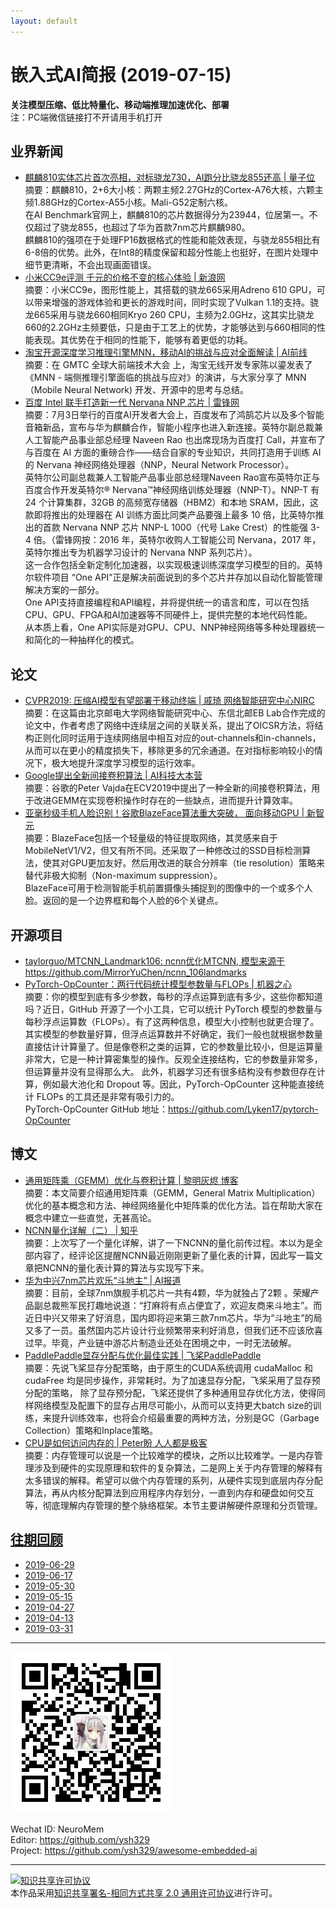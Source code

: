 ```yaml
---
layout: default
---
```


# 嵌入式AI简报 (2019-07-15)

**关注模型压缩、低比特量化、移动端推理加速优化、部署**  
<font>注：PC端微信链接打不开请用手机打开</font>


## 业界新闻 

- [麒麟810实体芯片首次亮相，对标骁龙730，AI跑分比骁龙855还高 | 量子位](https://mp.weixin.qq.com/s/WdWkm8rs978rMl216K-xAA)  
摘要：麒麟810，2+6大小核：两颗主频2.27GHz的Cortex-A76大核，六颗主频1.88GHz的Cortex-A55小核。Mali-G52定制六核。  
在AI Benchmark官网上，麒麟810的芯片数据得分为23944，位居第一。不仅超过了骁龙855，也超过了华为首款7nm芯片麒麟980。  
麒麟810的强项在于处理FP16数据格式的性能和能效表现，与骁龙855相比有6-8倍的优势。此外，在Int8的精度保留和超分性能上也挺好，在图片处理中细节更清晰，不会出现画面错误。  
- [小米CC9e评测 千元的价格不变的核心体验 | 新浪网](https://tech.sina.com.cn/mobile/n/c/2019-07-06/doc-ihytcerm1586194.shtml)  
摘要：小米CC9e，图形性能上，其搭载的骁龙665采用Adreno 610 GPU，可以带来增强的游戏体验和更长的游戏时间，同时实现了Vulkan 1.1的支持。骁龙665采用与骁龙660相同Kryo 260 CPU，主频为2.0GHz，这其实比骁龙660的2.2GHz主频要低，只是由于工艺上的优势，才能够达到与660相同的性能表现。其优势在于相同的性能下，能够有着更低的功耗。  
- [淘宝开源深度学习推理引擎MNN，移动AI的挑战与应对全面解读 | AI前线](https://mp.weixin.qq.com/s/EcwmGKpCfVy22BWTB0Ro2g)  
摘要：在 GMTC 全球大前端技术大会 上，淘宝无线开发专家陈以鎏发表了《MNN - 端侧推理引擎面临的挑战与应对》的演讲，与大家分享了 MNN（Mobile Neural Network) 开发、开源中的思考与总结。  
- [百度 Intel 联手打造新一代 Nervana NNP 芯片 | 雷锋网](https://mp.weixin.qq.com/s/vH6sKt7mxrSubAaDR0TXCA)  
摘要：7月3日举行的百度AI开发者大会上，百度发布了鸿鹄芯片以及多个智能音箱新品，宣布与华为麒麟合作，智能小程序也进入新连接。英特尔副总裁兼人工智能产品事业部总经理 Naveen Rao 也出席现场为百度打 Call，并宣布了与百度在 AI 方面的重磅合作——结合自家的专业知识，共同打造用于训练 AI 的 Nervana 神经网络处理器（NNP，Neural Network Processor）。  
英特尔公司副总裁兼人工智能产品事业部总经理Naveen Rao宣布英特尔正与百度合作开发英特尔® Nervana™神经网络训练处理器（NNP-T）。NNP-T 有 24 个计算集群，32GB 的高频宽存储器（HBM2）和本地 SRAM，因此，这款即将推出的处理器在 AI 训练方面比同类产品要强上最多 10 倍，比英特尔推出的首款 Nervana NNP 芯片 NNP-L 1000（代号 Lake Crest）的性能强 3-4 倍。（雷锋网按：2016 年，英特尔收购人工智能公司 Nervana，2017 年，英特尔推出专为机器学习设计的 Nervana NNP 系列芯片）。  
这一合作包括全新定制化加速器，以实现极速训练深度学习模型的目的。英特尔软件项目 “One API”正是解决前面说到的多个芯片并存加以自动化智能管理解决方案的一部分。  
One API支持直接编程和API编程，并将提供统一的语言和库，可以在包括CPU、GPU、FPGA和AI加速器等不同硬件上，提供完整的本地代码性能。  
从本质上看，One API实际是对GPU、CPU、NNP神经网络等多种处理器统一和简化的一种抽样化的模式。  

## 论文

- [CVPR2019: 压缩AI模型有望部署于移动终端 | 戚琦 网络智能研究中心NIRC](https://mp.weixin.qq.com/s/zoUpCxifuPBKbNjjAZWN6g)  
摘要：在这篇由北京邮电大学网络智能研究中心、东信北邮EB Lab合作完成的论文中，作者考虑了网络中连续层之间的关联关系，提出了OICSR方法，将结构正则化同时运用于连续网络层中相互对应的out-channels和in-channels，从而可以在更小的精度损失下，移除更多的冗余通道。在对指标影响较小的情况下，极大地提升深度学习模型的运行效率。  
- [Google提出全新间接卷积算法 | AI科技大本营](https://mp.weixin.qq.com/s/Q1Ovl1LrT5Y6amVqlYpdbA)  
摘要：谷歌的Peter Vajda在ECV2019中提出了一种全新的间接卷积算法，用于改进GEMM在实现卷积操作时存在的一些缺点，进而提升计算效率。  
- [亚毫秒级手机人脸识别！谷歌BlazeFace算法重大突破， 面向移动GPU | 新智元](https://mp.weixin.qq.com/s/kDQSO0zS_EflsRGNH8bAvQ)  
摘要：BlazeFace包括一个轻量级的特征提取网络，其灵感来自于MobileNetV1/V2，但又有所不同。还采取了一种修改过的SSD目标检测算法，使其对GPU更加友好。然后用改进的联合分辨率（tie resolution）策略来替代非极大抑制（Non-maximum suppression）。  
BlazeFace可用于检测智能手机前置摄像头捕捉到的图像中的一个或多个人脸。返回的是一个边界框和每个人脸的6个关键点。  

## 开源项目

- [taylorguo/MTCNN_Landmark106: ncnn优化MTCNN, 模型来源于https://github.com/MirrorYuChen/ncnn_106landmarks](https://github.com/taylorguo/MTCNN_Landmark106)  
- [PyTorch-OpCounter：两行代码统计模型参数量与FLOPs | 机器之心](https://mp.weixin.qq.com/s/EXuFXbPBIbzTyi0fUjvvPw?scene=25#wechat_redirect)  
摘要：你的模型到底有多少参数，每秒的浮点运算到底有多少，这些你都知道吗？近日，GitHub 开源了一个小工具，它可以统计 PyTorch 模型的参数量与每秒浮点运算数（FLOPs）。有了这两种信息，模型大小控制也就更合理了。  
其实模型的参数量好算，但浮点运算数并不好确定，我们一般也就根据参数量直接估计计算量了。但是像卷积之类的运算，它的参数量比较小，但是运算量非常大，它是一种计算密集型的操作。反观全连接结构，它的参数量非常多，但运算量并没有显得那么大。
此外，机器学习还有很多结构没有参数但存在计算，例如最大池化和 Dropout 等。因此，PyTorch-OpCounter 这种能直接统计 FLOPs 的工具还是非常有吸引力的。  
PyTorch-OpCounter GitHub 地址：https://github.com/Lyken17/pytorch-OpCounter


## 博文

- [通用矩阵乘（GEMM）优化与卷积计算 | 黎明灰烬 博客](https://jackwish.net/gemm-optimization-and-convolution.html)  
摘要：本文简要介绍通用矩阵乘（GEMM，General Matrix Multiplication）优化的基本概念和方法、神经网络量化中矩阵乘的优化方法。旨在帮助大家在概念中建立一些直觉，无甚高论。  
- [NCNN量化详解（二） | 知乎](https://zhuanlan.zhihu.com/p/72375164)  
摘要：上次写了一个量化详解，讲了一下NCNN的量化前传过程。本以为是全部内容了，经评论区提醒NCNN最近刚刚更新了量化表的计算，因此写一篇文章把NCNN的量化表计算的算法与实现写下来。  
- [华为中兴7nm芯片欢乐“斗地主” | AI报道](https://mp.weixin.qq.com/s?__biz=Mzg2NzEzNzk3Ng==&mid=2247489896&amp;idx=1&amp;sn=393e4f02c6711beecb1b000ca274d0db&source=41#wechat_redirect)  
摘要：目前，全球7nm旗舰手机芯片一共有4颗，华为就独占了2颗 。荣耀产品副总裁熊军民打趣地说道：“打麻将有点占便宜了，欢迎友商来斗地主”。而近日中兴又带来了好消息，国内即将迎来第三款7nm芯片。华为“斗地主”的局又多了一员。虽然国内芯片设计行业频繁带来利好消息，但我们还不应该欣喜过早。毕竟，产业链中游芯片制造业还处在困境之中，一时无法破解。  
- [PaddlePaddle显存分配与优化最佳实践 | 飞桨PaddlePaddle](https://mp.weixin.qq.com/s/23q81aXS2FjzrQhQfPTkOA)  
摘要：先说飞桨显存分配策略，由于原生的CUDA系统调用 cudaMalloc 和 cudaFree 均是同步操作，非常耗时。为了加速显存分配，飞桨采用了显存预分配的策略，
除了显存预分配，飞桨还提供了多种通用显存优化方法，使得同样网络模型及配置下的显存占用尽可能小，从而可以支持更大batch size的训练，来提升训练效率，也将会介绍最重要的两种方法，分别是GC（Garbage Collection）策略和Inplace策略。  
- [CPU是如何访问内存的 | Peter盼 人人都是极客](https://mp.weixin.qq.com/s/iyTRMFYTd5PYRVxng1Al4w)  
摘要：内存管理可以说是一个比较难学的模块，之所以比较难学。一是内存管理涉及到硬件的实现原理和软件的复杂算法，二是网上关于内存管理的解释有太多错误的解释。希望可以做个内存管理的系列，从硬件实现到底层内存分配算法，再从内核分配算法到应用程序内存划分，一直到内存和硬盘如何交互等，彻底理解内存管理的整个脉络框架。本节主要讲解硬件原理和分页管理。  


## [往期回顾](https://github.com/ysh329/awesome-embedded-ai)

- [2019-06-29](https://github.com/ysh329/awesome-embedded-ai/blob/master/embedded-ai-report/2019-06-29.md)
- [2019-06-17](https://github.com/ysh329/awesome-embedded-ai/blob/master/embedded-ai-report/2019-06-17.md)
- [2019-05-30](https://github.com/ysh329/awesome-embedded-ai/blob/master/embedded-ai-report/2019-05-30.md)  
- [2019-05-15](https://github.com/ysh329/awesome-embedded-ai/blob/master/embedded-ai-report/2019-05-15.md)  
- [2019-04-27](https://github.com/ysh329/awesome-embedded-ai/blob/master/embedded-ai-report/2019-04-27.md)  
- [2019-04-13](https://github.com/ysh329/awesome-embedded-ai/blob/master/embedded-ai-report/2019-04-13.md)  
- [2019-03-31](https://github.com/ysh329/awesome-embedded-ai/blob/master/embedded-ai-report/2019-03-31.md)  

----

![wechat_qrcode](../wechat_qrcode.jpg)

Wechat ID: NeuroMem  
Editor: https://github.com/ysh329  
Project: https://github.com/ysh329/awesome-embedded-ai  

----

<a rel="license" href="http://creativecommons.org/licenses/by-sa/2.0/"><img alt="知识共享许可协议" style="border-width:0" src="https://i.creativecommons.org/l/by-sa/2.0/88x31.png" /></a><br />本作品采用<a rel="license" href="http://creativecommons.org/licenses/by-sa/2.0/">知识共享署名-相同方式共享 2.0 通用许可协议</a>进行许可。
